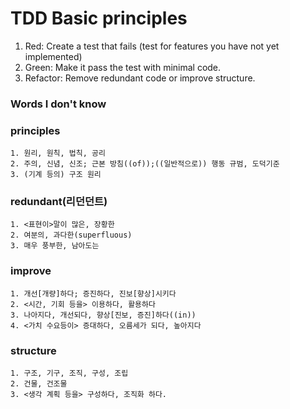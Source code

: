 # TDD Basic principles 
1. Red: Create a test that fails (test for features you have not yet implemented)
2. Green: Make it pass the test with minimal code.
3. Refactor: Remove redundant code or improve structure. 

### Words I don't know
 ### principles
    1. 원리, 원칙, 법칙, 공리
    2. 주의, 신념, 신조; 근본 방침((of));((일반적으로)) 행동 규범, 도덕기준
    3. (기계 등의) 구조 원리
 ### redundant(리던던트)
    1. <표현이>말이 많은, 장황한
    2. 여분의, 과다한(superfluous)
    3. 매우 풍부한, 남아도는
 ### improve
    1. 개선[개량]하다; 증진하다, 진보[향상]시키다
    2. <시간, 기회 등을> 이용하다, 활용하다
    3. 나아지다, 개선되다, 향상[진보, 증진]하다((in))
    4. <가치 수요등이> 증대하다, 오름세가 되다, 높아지다
 ### structure
    1. 구조, 기구, 조직, 구성, 조립 
    2. 건물, 건조물
    3. <생각 계획 등을> 구성하다, 조직화 하다.
